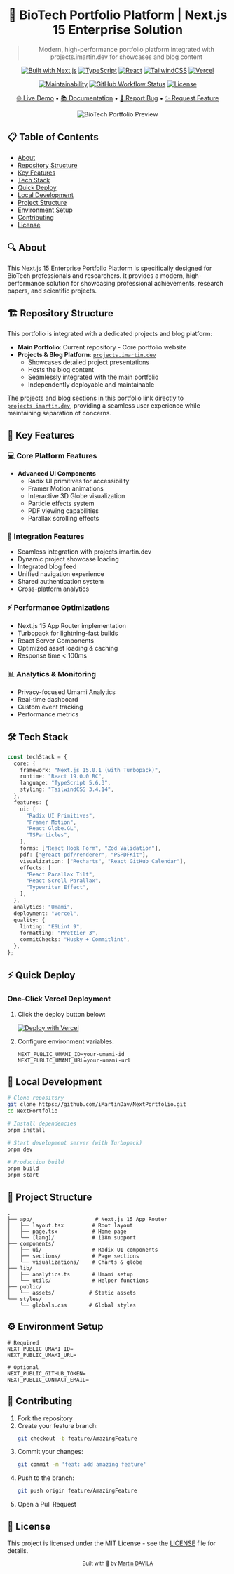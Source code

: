<div align="center">

# 🧬 BioTech Portfolio Platform | Next.js 15 Enterprise Solution

> Modern, high-performance portfolio platform integrated with projects.imartin.dev for showcases and blog content

[![Built with Next.js](https://img.shields.io/badge/Built%20with-Next.js%2015-8B5CF6?style=for-the-badge&logo=next.js)](https://nextjs.org)
[![TypeScript](https://img.shields.io/badge/TypeScript-5.6.3-4ADE80?style=for-the-badge&logo=typescript)](https://www.typescriptlang.org/)
[![React](https://img.shields.io/badge/React-19.0.0_RC-4ADE80?style=for-the-badge&logo=react)](https://react.dev/)
[![TailwindCSS](https://img.shields.io/badge/Tailwind-3.4.14-8B5CF6?style=for-the-badge&logo=tailwind-css)](https://tailwindcss.com)
[![Vercel](https://img.shields.io/badge/Vercel-Deploy_Ready-4ADE80?style=for-the-badge&logo=vercel)](https://vercel.com)

[![Maintainability](https://img.shields.io/codeclimate/maintainability/iMartinDav/NextPortfolio?style=for-the-badge&logo=code-climate)](https://codeclimate.com)
[![GitHub Workflow Status](https://img.shields.io/github/actions/workflow/status/iMartinDav/NextPortfolio/ci.yml?branch=main&style=for-the-badge&logo=github-actions)](https://github.com/iMartinDav/NextPortfolio/actions)
[![License](https://img.shields.io/github/license/iMartinDav/NextPortfolio?style=for-the-badge)](LICENSE)

[🌐 Live Demo](https://imartin.dev) • [📚 Documentation](https://github.com/iMartinDav/NextPortfolio/wiki) • [🐛 Report Bug](https://github.com/iMartinDav/NextPortfolio/issues) • [✨ Request Feature](https://github.com/iMartinDav/NextPortfolio/issues)

![BioTech Portfolio Preview](./Images/readme-img1.png)

</div>

## 📋 Table of Contents
- [About](#about)
- [Repository Structure](#repository-structure)
- [Key Features](#key-features)
- [Tech Stack](#tech-stack)
- [Quick Deploy](#quick-deploy)
- [Local Development](#local-development)
- [Project Structure](#project-structure)
- [Environment Setup](#environment-setup)
- [Contributing](#contributing)
- [License](#license)

## 🔍 About

This Next.js 15 Enterprise Portfolio Platform is specifically designed for BioTech professionals and researchers. It provides a modern, high-performance solution for showcasing professional achievements, research papers, and scientific projects.

## 🏗️ Repository Structure

This portfolio is integrated with a dedicated projects and blog platform:

- **Main Portfolio**: Current repository - Core portfolio website
- **Projects & Blog Platform**: [`projects.imartin.dev`](https://github.com/iMartinDav/projects.imartin.dev)
  - Showcases detailed project presentations
  - Hosts the blog content
  - Seamlessly integrated with the main portfolio
  - Independently deployable and maintainable

The projects and blog sections in this portfolio link directly to [`projects.imartin.dev`](https://github.com/iMartinDav/projects.imartin.dev), providing a seamless user experience while maintaining separation of concerns.

## 🎯 Key Features

### 💻 Core Platform Features
- **Advanced UI Components**
  - Radix UI primitives for accessibility
  - Framer Motion animations
  - Interactive 3D Globe visualization
  - Particle effects system
  - PDF viewing capabilities
  - Parallax scrolling effects

### 🔗 Integration Features
- Seamless integration with projects.imartin.dev
- Dynamic project showcase loading
- Integrated blog feed
- Unified navigation experience
- Shared authentication system
- Cross-platform analytics

### ⚡ Performance Optimizations
- Next.js 15 App Router implementation
- Turbopack for lightning-fast builds
- React Server Components
- Optimized asset loading & caching
- Response time < 100ms

### 📊 Analytics & Monitoring
- Privacy-focused Umami Analytics
- Real-time dashboard
- Custom event tracking
- Performance metrics

## 🛠️ Tech Stack

```typescript
const techStack = {
  core: {
    framework: "Next.js 15.0.1 (with Turbopack)",
    runtime: "React 19.0.0 RC",
    language: "TypeScript 5.6.3",
    styling: "TailwindCSS 3.4.14",
  },
  features: {
    ui: [
      "Radix UI Primitives",
      "Framer Motion",
      "React Globe.GL",
      "TSParticles",
    ],
    forms: ["React Hook Form", "Zod Validation"],
    pdf: ["@react-pdf/renderer", "PSPDFKit"],
    visualization: ["Recharts", "React GitHub Calendar"],
    effects: [
      "React Parallax Tilt",
      "React Scroll Parallax",
      "Typewriter Effect",
    ],
  },
  analytics: "Umami",
  deployment: "Vercel",
  quality: {
    linting: "ESLint 9",
    formatting: "Prettier 3",
    commitChecks: "Husky + Commitlint",
  },
};
```

## ⚡ Quick Deploy

### One-Click Vercel Deployment

1. Click the deploy button below:
   
   [![Deploy with Vercel](https://vercel.com/button)](https://vercel.com/new/clone?repository-url=https://github.com/iMartinDav/NextPortfolio)

2. Configure environment variables:
   ```env
   NEXT_PUBLIC_UMAMI_ID=your-umami-id
   NEXT_PUBLIC_UMAMI_URL=your-umami-url
   ```

## 🚀 Local Development

```bash
# Clone repository
git clone https://github.com/iMartinDav/NextPortfolio.git
cd NextPortfolio

# Install dependencies
pnpm install

# Start development server (with Turbopack)
pnpm dev

# Production build
pnpm build
pnpm start
```

## 📁 Project Structure

```
.
├── app/                    # Next.js 15 App Router
│   ├── layout.tsx         # Root layout
│   ├── page.tsx           # Home page
│   └── [lang]/            # i18n support
├── components/
│   ├── ui/                # Radix UI components
│   ├── sections/          # Page sections
│   └── visualizations/    # Charts & globe
├── lib/
│   ├── analytics.ts       # Umami setup
│   └── utils/             # Helper functions
├── public/
│   └── assets/           # Static assets
└── styles/
    └── globals.css       # Global styles
```

## ⚙️ Environment Setup

```env
# Required
NEXT_PUBLIC_UMAMI_ID=
NEXT_PUBLIC_UMAMI_URL=

# Optional
NEXT_PUBLIC_GITHUB_TOKEN=
NEXT_PUBLIC_CONTACT_EMAIL=
```

## 🤝 Contributing

1. Fork the repository
2. Create your feature branch:
   ```bash
   git checkout -b feature/AmazingFeature
   ```
3. Commit your changes:
   ```bash
   git commit -m 'feat: add amazing feature'
   ```
4. Push to the branch:
   ```bash
   git push origin feature/AmazingFeature
   ```
5. Open a Pull Request

## 📄 License

This project is licensed under the MIT License - see the [LICENSE](LICENSE) file for details.

<div align="center">
  <sub>Built with 🧬 by <a href="https://github.com/iMartinDav">Martin DAVILA</a></sub>
</div>
